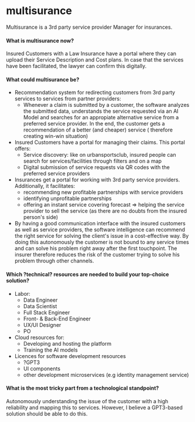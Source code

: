 # multisurance
Multisurance is a 3rd party service provider Manager for insurances.

#### What is multisurance now?
Insured Customers with a Law Insurance have a portal where they can upload their Service Description and Cost plans.
In case that the services have been facilitated, the lawyer can confirm this digitally.

#### What could multisurance be?
* Recommendation system for redirecting customers from 3rd party services to services from partner providers: 
  * Whenever a claim is submitted by a customer, the software analyzes the submitted data, understands the service requested via an AI Model and searches for an appropiate alternative service from a preferred service provider. In the end, the customer gets a recommendation of a better (and cheaper) service ( therefore creating win-win situation) 
* Insured Customers have a portal for managing their claims. This portal offers:
  * Service discovery: like on urbansportsclub, insured people can search for services/facilities through filters and on a map
  * Digital submission of service requests via QR codes with the preferred service providers
* Insurances get a portal for working with 3rd party service providers. Additionally, it facilitates:
  * recommending new profitable partnerships with service providers
  * identifying unprofitable partnerships
  * offering an instant service covering forecast => helping the service provider to sell the service (as there are no doubts from the insured person's side)
* By having a good communication interface with the insured customers as well as service providers, the software intelligence can recommend the right service for solving the client's issue in a cost-effective way. By doing this autonomously the customer is not bound to any service times and can solve his problem right away after the first touchpoint. The insurer therefore reduces the risk of the customer trying to solve his problem through other channels.

#### Which ?technical? resources are needed to build your top-choice solution?
* Labor:
  * Data Engineer
  * Data Scientist
  * Full Stack Engineer
  * Front- & Back-End Engineer
  * UX/UI Designer
  * PO
* Cloud resources for:
  * Developing and hosting the platform
  * Training the AI models
* Licences for software development resources
  * ?GPT3
  * UI components
  * other development microservices (e.g identity management service)
  
#### What is the most tricky part from a technological standpoint?
Autonomously understanding the issue of the customer with a high reliability and mapping this to services. However, I believe a GPT3-based solution should be able to do this. 